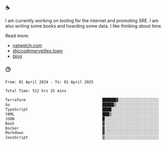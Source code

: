 ### ☕

I am currently working on tooling for the internet and promoting SRE. I am also writing some books and hoarding some data. I like thinking about time. 

Read more:

 - [natwelch.com](https://natwelch.com)
 - [@icco@merveilles.town](https://merveilles.town/@icco)
 - [blog](https://writing.natwelch.com)

### 🕒

<!--START_SECTION:waka-->

```txt
From: 01 April 2024 - To: 01 April 2025

Total Time: 512 hrs 25 mins

Terraform                                  ██████▓░░░░░░░░░░░░░░░░░░   26.09 %
Go                                         █████▒░░░░░░░░░░░░░░░░░░░   21.16 %
TypeScript                                 ████░░░░░░░░░░░░░░░░░░░░░   15.51 %
YAML                                       ███▒░░░░░░░░░░░░░░░░░░░░░   12.78 %
JSON                                       █░░░░░░░░░░░░░░░░░░░░░░░░   04.44 %
Bash                                       ▓░░░░░░░░░░░░░░░░░░░░░░░░   03.31 %
Docker                                     ▓░░░░░░░░░░░░░░░░░░░░░░░░   02.95 %
Markdown                                   ▓░░░░░░░░░░░░░░░░░░░░░░░░   02.19 %
JavaScript                                 ▒░░░░░░░░░░░░░░░░░░░░░░░░   01.83 %
```

<!--END_SECTION:waka-->
